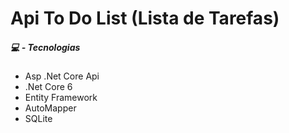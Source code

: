 # Api To Do List (Lista de Tarefas)



##### :computer: - Tecnologias
<ul>
    <li>Asp .Net Core Api</li>
    <li>.Net Core 6</li>
    <li>Entity Framework</li>
    <li>AutoMapper</li>
    <li>SQLite</li>
</ul>




